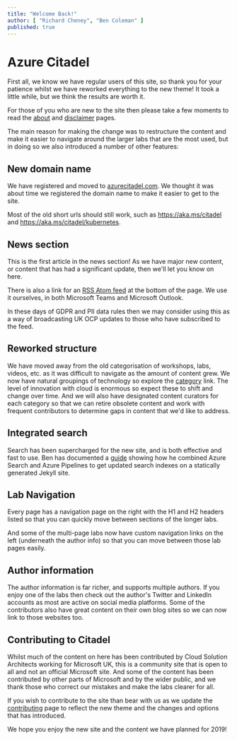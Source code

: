 ```yaml
---
title: "Welcome Back!"
author: [ "Richard Cheney", "Ben Coleman" ]
published: true
---
```


# Azure Citadel

First all, we know we have regular users of this site, so thank you for your patience whilst we have reworked everything to the new theme!  It took a little while, but we think the results are worth it.

For those of you who are new to the site then please take a few moments to read the [about](https://azurecitadel.com/about/) and [disclaimer](https://azurecitadel.com/disclaimer/) pages.

The main reason for making the change was to restructure the content and make it easier to navigate around the larger labs that are the most used, but in doing so we also introduced a number of other features:

## New domain name

We have registered and moved to [azurecitadel.com](https://azurecitadel.com).  We thought it was about time we registered the domain name to make it easier to get to the site.

Most of the old short urls should still work, such as <https://aka.ms/citadel> and <https://aka.ms/citadel/kubernetes>.

## News section

This is the first article in the news section! As we have major new content, or content that has had a significant update, then we'll let you know on here.

There is also a link for an [RSS Atom feed](https://azurecitadel.com/feed.xml) at the bottom of the page.  We use it ourselves, in both Microsoft Teams and Microsoft Outlook.

In these days of GDPR and PII data rules then we may consider using this as a way of broadcasting UK OCP updates to those who have subscribed to the feed.

## Reworked structure

We have moved away from the old categorisation of workshops, labs, videos, etc. as it was difficult to navigate as the amount of content grew.  We now have natural groupings of technology so explore the [category](https://azurecitadel.com/categories/) link.  The level of innovation with cloud is enormous so expect these to shift and change over time. And we will also have designated content curators for each category so that we can retire obsolete content and work with frequent contributors to determine gaps in content that we'd like to address.

## Integrated search

Search has been supercharged for the new site, and is both effective and fast to use.  Ben has documented a [guide](https://azurecitadel.com/data-ai/azure-search-integration/) showing how he combined Azure Search and Azure Pipelines to get updated search indexes on a statically generated Jekyll site.

## Lab Navigation

Every page has a navigation page on the right with the H1 and H2 headers listed so that you can quickly move between sections of the longer labs.

And some of the multi-page labs now have custom navigation links on the left (underneath the author info) so that you can move between those lab pages easily.

## Author information

The author information is far richer, and supports multiple authors.  If you enjoy one of the labs then check out the author's Twitter and LinkedIn accounts as most are active on social media platforms.  Some of the contributors also have great content on their own blog sites so we can now link to those websites too.

## Contributing to Citadel

Whilst much of the content on here has been contributed by Cloud Solution Architects working for Microsoft UK, this is a community site that is open to all and not an official Microsoft site.  And some of the content has been contributed by other parts of Microsoft and by the wider public, and we thank those who correct our mistakes and make the labs clearer for all.

If you wish to contribute to the site than bear with us as we update the [contributing](https://azurecitadel.com/contributing) page to reflect the new theme and the changes and options that has introduced.

We hope you enjoy the new site and the content we have planned for 2019!